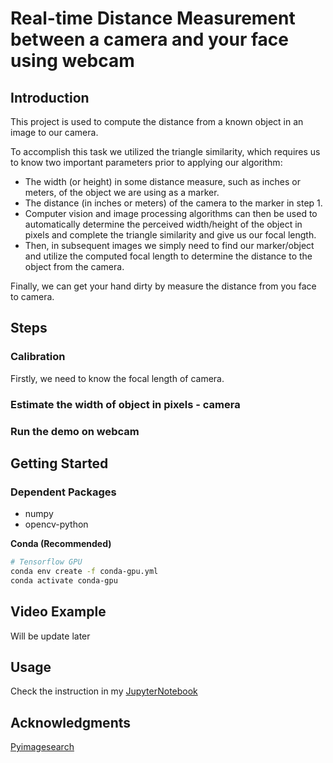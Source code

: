 # Real-time Distance Measurement between a camera and your face using webcam

## Introduction

This project is used to compute the distance from a known object in an image to our camera.

To accomplish this task we utilized the triangle similarity, which requires us to know two important parameters prior to applying our algorithm:

- The width (or height) in some distance measure, such as inches or meters, of the object we are using as a marker.
- The distance (in inches or meters) of the camera to the marker in step 1.
- Computer vision and image processing algorithms can then be used to automatically determine the perceived width/height of the object in pixels and complete the triangle similarity and give us our focal length.
- Then, in subsequent images we simply need to find our marker/object and utilize the computed focal length to determine the distance to the object from the camera.

Finally, we can get your hand dirty by measure the distance from you face to camera.

## Steps

### Calibration 
Firstly, we need to know the focal length of camera. 

### Estimate the width of object in pixels - camera 

### Run the demo on webcam

## Getting Started

### Dependent Packages

* numpy
* opencv-python 

**Conda (Recommended)**

```bash
# Tensorflow GPU
conda env create -f conda-gpu.yml
conda activate conda-gpu
```


## Video Example

Will be update later


## Usage
Check the instruction in my [JupyterNotebook](https://github.com/leviethung2103/ComputeDistanceObjectToCamera/blob/master/computeDistance.ipynb)

## Acknowledgments
[Pyimagesearch](https://www.pyimagesearch.com/2015/01/19/find-distance-camera-objectmarker-using-python-opencv/)
